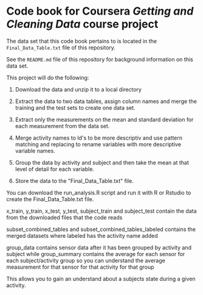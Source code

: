 # Code book for Coursera *Getting and Cleaning Data* course project

The data set that this code book pertains to is located in the `Final_Data_Table.txt` file of this repository.

See the `README.md` file of this repository for background information on this data set.

This project will do the following:

1) Download the data and unzip it to a local directory

2) Extract the data to two data tables, assign column names and merge the training and the test sets to create one data set.

3) Extract only the measurements on the mean and standard deviation for each measurement from the data set.

4) Merge activity names to Id's to be more descriptiv and use pattern matching and replacing to rename variables with more descriptive variable names.

5) Group the data by activity and subject and then take the mean at that level of detail for each variable.

6) Store the data to the "Final_Data_Table.txt" file.

You can download the run_analysis.R script and run it with R or Rstudio to create the Final_Data_Table.txt file.

x_train, y_train, x_test, y_test, subject_train and subject_test contain the data from the downloaded files that the code reads

subset_combined_tables and subset_combined_tables_labeled contains the merged datasets where labeled has the activity name added

group_data contains sensor data after it has been grouped by activity and subject while group_summary contains the average for each sensor for each subject/activity group so you can understand the average measurement for that sensor for that activity for that group

This allows you to gain an understand about a subjects state during a given activity.
